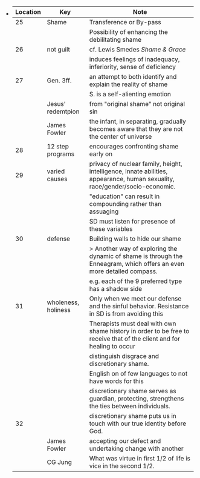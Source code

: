 - | Location | Key                 | Note                                                                                                                        |
  | -------- | ------------------- | --------------------------------------------------------------------------------------------------------------------------- |
  | 25       | Shame               | Transference or By-pass                                                                                                     |
  |          |                     | Possibility of enhancing the debilitating shame                                                                             |
  | 26       | not guilt           | cf. Lewis Smedes *Shame & Grace*                                                                                            |
  |          |                     | induces feelings of inadequacy, inferiority, sense of deficiency                                                            |
  | 27       | Gen. 3ff.           | an attempt to both identify and explain the reality of shame                                                                |
  |          |                     | S. is a self-alienting emotion                                                                                              |
  |          | Jesus' redemtpion   | from "original shame" not original sin                                                                                      |
  |          | James Fowler        | the infant, in separating, gradually becomes aware that they are not the center of universe                                 |
  | 28       | 12 step programs    | encourages confronting shame early on                                                                                       |
  | 29       | varied causes       | privacy of nuclear family, height, intelligence, innate abilities, appearance, human sexuality, race/gender/socio-economic. |
  |          |                     | "education" can result in compounding rather than assuaging                                                                 |
  |          |                     | SD must listen for presence of these variables                                                                              |
  | 30       | defense             | Building walls to hide our shame                                                                                            |
  |          |                     | > Another way of exploring the dynamic of shame is through the Enneagram, which offers an even more detailed compass.<br>   |
  |          |                     | e.g. each of the 9 preferred type has a shadow side                                                                         |
  | 31       | wholeness, holiness | Only when we meet our defense and the sinful behavior. Resistance in SD is from avoiding this                               |
  |          |                     | Therapists must deal with own shame history in order to be free to receive that of the client and for healing to occur      |
  |          |                     | distinguish disgrace and discretionary shame.                                                                               |
  |          |                     | English on of few languages to not have words for this                                                                      |
  |          |                     | discretionary shame serves as guardian, protecting, strengthens the ties between individuals.                               |
  | 32       |                     | discretionary shame puts us in touch with our true identity before God.                                                     |
  |          | James Fowler        | accepting our defect and undertaking change with another                                                                    |
  |          | CG Jung             | What was virtue in first 1/2 of life is vice in the second 1/2.                                                             |